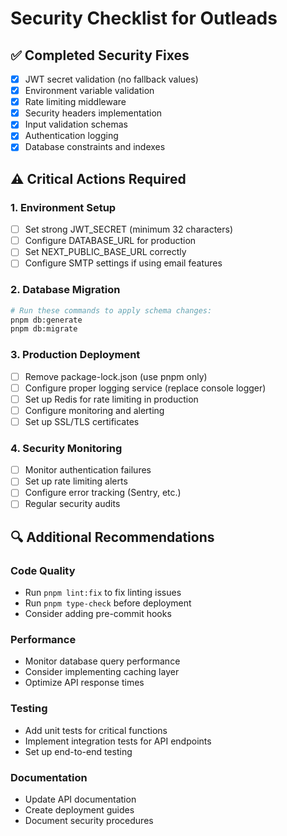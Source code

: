 # Security Checklist for Outleads

## ✅ Completed Security Fixes

- [x] JWT secret validation (no fallback values)
- [x] Environment variable validation
- [x] Rate limiting middleware
- [x] Security headers implementation
- [x] Input validation schemas
- [x] Authentication logging
- [x] Database constraints and indexes

## ⚠️ Critical Actions Required

### 1. Environment Setup
- [ ] Set strong JWT_SECRET (minimum 32 characters)
- [ ] Configure DATABASE_URL for production
- [ ] Set NEXT_PUBLIC_BASE_URL correctly
- [ ] Configure SMTP settings if using email features

### 2. Database Migration
```bash
# Run these commands to apply schema changes:
pnpm db:generate
pnpm db:migrate
```

### 3. Production Deployment
- [ ] Remove package-lock.json (use pnpm only)
- [ ] Configure proper logging service (replace console logger)
- [ ] Set up Redis for rate limiting in production
- [ ] Configure monitoring and alerting
- [ ] Set up SSL/TLS certificates

### 4. Security Monitoring
- [ ] Monitor authentication failures
- [ ] Set up rate limiting alerts
- [ ] Configure error tracking (Sentry, etc.)
- [ ] Regular security audits

## 🔍 Additional Recommendations

### Code Quality
- Run `pnpm lint:fix` to fix linting issues
- Run `pnpm type-check` before deployment
- Consider adding pre-commit hooks

### Performance
- Monitor database query performance
- Consider implementing caching layer
- Optimize API response times

### Testing
- Add unit tests for critical functions
- Implement integration tests for API endpoints
- Set up end-to-end testing

### Documentation
- Update API documentation
- Create deployment guides
- Document security procedures
